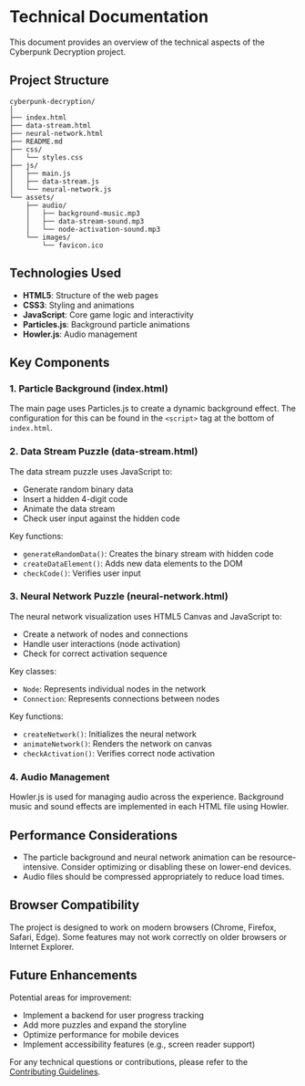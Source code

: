 # Technical Documentation

This document provides an overview of the technical aspects of the Cyberpunk Decryption project.

## Project Structure

```
cyberpunk-decryption/
│
├── index.html
├── data-stream.html
├── neural-network.html
├── README.md
├── css/
│   └── styles.css
├── js/
│   ├── main.js
│   ├── data-stream.js
│   └── neural-network.js
└── assets/
    ├── audio/
    │   ├── background-music.mp3
    │   ├── data-stream-sound.mp3
    │   └── node-activation-sound.mp3
    └── images/
        └── favicon.ico
```

## Technologies Used

- **HTML5**: Structure of the web pages
- **CSS3**: Styling and animations
- **JavaScript**: Core game logic and interactivity
- **Particles.js**: Background particle animations
- **Howler.js**: Audio management

## Key Components

### 1. Particle Background (index.html)

The main page uses Particles.js to create a dynamic background effect. The configuration for this can be found in the `<script>` tag at the bottom of `index.html`.

### 2. Data Stream Puzzle (data-stream.html)

The data stream puzzle uses JavaScript to:
- Generate random binary data
- Insert a hidden 4-digit code
- Animate the data stream
- Check user input against the hidden code

Key functions:
- `generateRandomData()`: Creates the binary stream with hidden code
- `createDataElement()`: Adds new data elements to the DOM
- `checkCode()`: Verifies user input

### 3. Neural Network Puzzle (neural-network.html)

The neural network visualization uses HTML5 Canvas and JavaScript to:
- Create a network of nodes and connections
- Handle user interactions (node activation)
- Check for correct activation sequence

Key classes:
- `Node`: Represents individual nodes in the network
- `Connection`: Represents connections between nodes

Key functions:
- `createNetwork()`: Initializes the neural network
- `animateNetwork()`: Renders the network on canvas
- `checkActivation()`: Verifies correct node activation

### 4. Audio Management

Howler.js is used for managing audio across the experience. Background music and sound effects are implemented in each HTML file using Howler.

## Performance Considerations

- The particle background and neural network animation can be resource-intensive. Consider optimizing or disabling these on lower-end devices.
- Audio files should be compressed appropriately to reduce load times.

## Browser Compatibility

The project is designed to work on modern browsers (Chrome, Firefox, Safari, Edge). Some features may not work correctly on older browsers or Internet Explorer.

## Future Enhancements

Potential areas for improvement:
- Implement a backend for user progress tracking
- Add more puzzles and expand the storyline
- Optimize performance for mobile devices
- Implement accessibility features (e.g., screen reader support)

For any technical questions or contributions, please refer to the [Contributing Guidelines](contributing.md).

